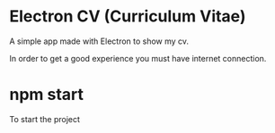 
# Electron CV (Curriculum Vitae)

A simple app made with Electron to show my cv.

In order to get a good experience you must have internet connection.

# npm start

To start the project

